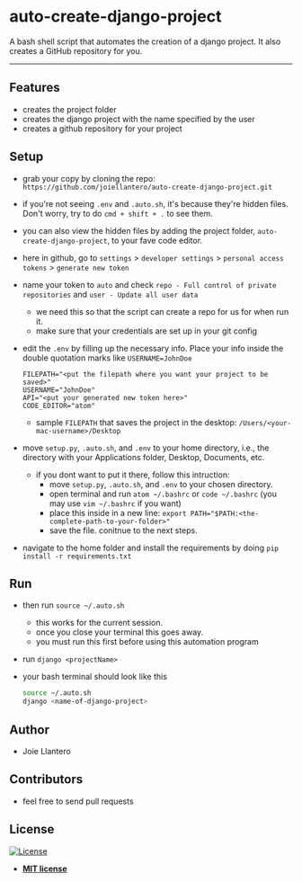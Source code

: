 # auto-create-django-project

A bash shell script that automates the creation of a django project. It also creates a GitHub repository for you.

---
## Features
- creates the project folder
- creates the django project with the name specified by the user
- creates a github repository for your project

## Setup
- grab your copy by cloning the repo: `https://github.com/joiellantero/auto-create-django-project.git`

- if you're not seeing `.env` and `.auto.sh`, it's because they're hidden files. Don't worry, try to do `cmd + shift + .` to see them.

- you can also view the hidden files by adding the project folder, `auto-create-django-project`, to your fave code editor.

- here in github, go to `settings` > `developer settings` > `personal access tokens` > `generate new token`

- name your token to `auto` and check `repo - Full control of private repositories` and `user - Update all user data`
  - we need this so that the script can create a repo for us for when run it.
  - make sure that your credentials are set up in your git config

- edit the `.env` by filling up the necessary info. Place your info inside the double quotation marks like `USERNAME=JohnDoe`

  ```plaintext
  FILEPATH="<put the filepath where you want your project to be saved>"
  USERNAME="JohnDoe"
  API="<put your generated new token here>"
  CODE_EDITOR="atom"
  ```
  - sample `FILEPATH` that saves the project in the desktop:  `/Users/<your-mac-username>/Desktop`

- move `setup.py`, `.auto.sh`, and `.env` to your home directory, i.e., the directory with your Applications folder, Desktop, Documents, etc.
  - if you dont want to put it there, follow this intruction:
    - move `setup.py`, `.auto.sh`, and `.env` to your chosen directory.
    - open terminal and run `atom ~/.bashrc` or `code ~/.bashrc` (you may use `vim ~/.bashrc` if you want)
    - place this inside in a new line: `export PATH="$PATH:<the-complete-path-to-your-folder>"`
    - save the file. conitnue to the next steps.

- navigate to the home folder and install the requirements by doing `pip install -r requirements.txt`

## Run

- then run `source ~/.auto.sh`
  - this works for the current session.
  - once you close your terminal this goes away.
  - you must run this first before using this automation program

- run `django <projectName>`

- your bash terminal should look like this

  ```bash
  source ~/.auto.sh
  django <name-of-django-project>
  ```

## Author

- Joie Llantero

## Contributors

- feel free to send pull requests

## License

[![License](http://img.shields.io/:license-mit-blue.svg?style=flat-square)](http://badges.mit-license.org)

- **[MIT license](http://opensource.org/licenses/mit-license.php)**
